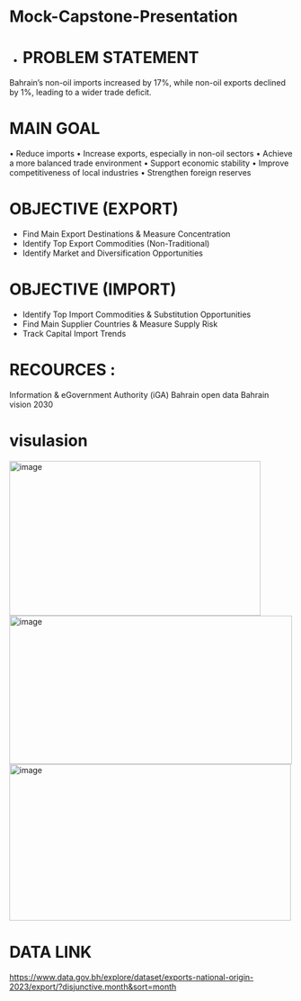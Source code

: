 # Mock-Capstone-Presentation

-	# PROBLEM STATEMENT
Bahrain’s non-oil imports increased by 17%, while non-oil exports declined by 1%, leading to a wider trade deficit.
# MAIN GOAL
•	Reduce imports
•	Increase exports, especially in non-oil sectors
•	Achieve a more balanced trade environment
•	Support economic stability
•	Improve competitiveness of local industries
•	Strengthen foreign reserves
# OBJECTIVE (EXPORT) 
-	Find Main Export Destinations & Measure Concentration
-	Identify Top Export Commodities (Non-Traditional) 
-	Identify Market and Diversification Opportunities 
# OBJECTIVE (IMPORT) 
-	Identify Top Import Commodities & Substitution Opportunities
-	Find Main Supplier Countries & Measure Supply Risk 
-	Track Capital Import Trends 
# RECOURCES :
Information & eGovernment Authority (iGA)
Bahrain open data 
Bahrain vision 2030 
# visulasion
<img width="447" height="275" alt="image" src="https://github.com/user-attachments/assets/778a9b96-0890-4bf1-bc9e-6ee41933c65b" />
<img width="503" height="264" alt="image" src="https://github.com/user-attachments/assets/0d9f4bc7-969b-410b-a639-29f43d967b23" />
<img width="501" height="278" alt="image" src="https://github.com/user-attachments/assets/cde4d9ac-cf16-4b47-8a3b-0bffe9f3d47e" />



# DATA LINK
https://www.data.gov.bh/explore/dataset/exports-national-origin-2023/export/?disjunctive.month&sort=month

